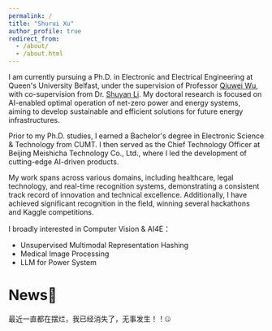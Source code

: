 ```yaml
---
permalink: /
title: "Shurui Xu"
author_profile: true
redirect_from: 
  - /about/
  - /about.html
---
```


I am currently pursuing a Ph.D. in Electronic and Electrical Engineering at Queen's University Belfast, under the supervision of Professor [Qiuwei Wu](https://www.tbsi.edu.cn/english/2022/0224/c4998a55905/page.htm), with co-supervision from Dr. [Shuyan Li](https://shuyan98.github.io/). My doctoral research is focused on AI-enabled optimal operation of net-zero power and energy systems, aiming to develop sustainable and efficient solutions for future energy infrastructures.

Prior to my Ph.D. studies, I earned a Bachelor's degree in Electronic Science & Technology from CUMT. I then served as the Chief Technology Officer at Beijing Meishicha Technology Co., Ltd., where I led the development of cutting-edge AI-driven products. 

My work spans across various domains, including healthcare, legal technology, and real-time recognition systems, demonstrating a consistent track record of innovation and technical excellence. Additionally, I have achieved significant recognition in the field, winning several hackathons and Kaggle competitions.

I broadly interested in Computer Vision & AI4E：
 - Unsupervised Multimodal Representation Hashing
 - Medical Image Processing
 - LLM for Power System 


News🌟
======
最近一直都在摆烂，我已经消失了，无事发生！！🤐

